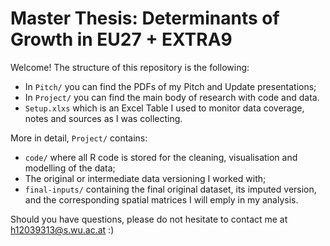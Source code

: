 # Master Thesis: Determinants of Growth in EU27 + EXTRA9

Welcome! The structure of this repository is the following:

- In `Pitch/` you can find the PDFs of my Pitch and Update presentations;
- In `Project/` you can find the main body of research with code and data.
- `Setup.xlxs` which is an Excel Table I used to monitor data coverage, notes and sources as I was collecting.

More in detail, `Project/` contains:
- `code/` where all R code is stored for the cleaning, visualisation and modelling of the data; 
- The original or intermediate data versioning I worked with;
- `final-inputs/` containing the final original dataset, its imputed version, and the corresponding spatial matrices I will emply in my analysis.

Should you have questions, please do not hesitate to contact me at h12039313@s.wu.ac.at :)
